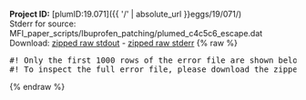 **Project ID:** [plumID:19.071]({{ '/' | absolute_url }}eggs/19/071/)  
Stderr for source:  MFI_paper_scripts/Ibuprofen_patching/plumed_c4c5c6_escape.dat   
Download: [zipped raw stdout](plumed_c4c5c6_escape.dat.plumed.stdout.txt.zip) - [zipped raw stderr](plumed_c4c5c6_escape.dat.plumed.stderr.txt.zip) 
{% raw %}
<pre>
#! Only the first 1000 rows of the error file are shown below
#! To inspect the full error file, please download the zipped raw stderr file above
</pre>
{% endraw %}
